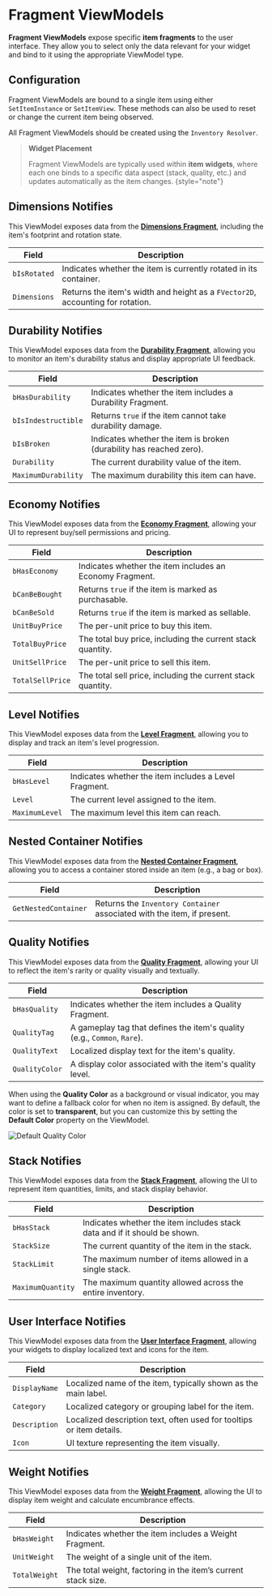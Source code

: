 # Fragment ViewModels
<primary-label ref="inventory"/>

**Fragment ViewModels** expose specific **item fragments** to the user interface. They allow you to select only the data 
relevant for your widget and bind to it using the appropriate ViewModel type.

## Configuration

Fragment ViewModels are bound to a single item using either `SetItemInstance` or `SetItemView`. These methods can also 
be used to reset or change the current item being observed.

All Fragment ViewModels should be created using the `Inventory Resolver`.

> **Widget Placement**
> 
> Fragment ViewModels are typically used within **item widgets**, where each one binds to a specific data aspect (stack, 
> quality, etc.) and updates automatically as the item changes.
{style="note"}

## Dimensions Notifies

This ViewModel exposes data from the [**Dimensions Fragment**](inv_fragment_dimensions.md), including the item's 
footprint and rotation state.

| Field        | Description                                                                    |
|--------------|--------------------------------------------------------------------------------|
| `bIsRotated` | Indicates whether the item is currently rotated in its container.              |
| `Dimensions` | Returns the item's width and height as a `FVector2D`, accounting for rotation. |

## Durability Notifies

This ViewModel exposes data from the [**Durability Fragment**](inv_fragment_durability.md), allowing you to monitor an 
item's durability status and display appropriate UI feedback.

| Field               | Description                                                         |
|---------------------|---------------------------------------------------------------------|
| `bHasDurability`    | Indicates whether the item includes a Durability Fragment.          |
| `bIsIndestructible` | Returns `true` if the item cannot take durability damage.           |
| `bIsBroken`         | Indicates whether the item is broken (durability has reached zero). |
| `Durability`        | The current durability value of the item.                           |
| `MaximumDurability` | The maximum durability this item can have.                          |

## Economy Notifies

This ViewModel exposes data from the [**Economy Fragment**](inv_fragment_economy.md), allowing your UI to represent 
buy/sell permissions and pricing.

| Field            | Description                                                 |
|------------------|-------------------------------------------------------------|
| `bHasEconomy`    | Indicates whether the item includes an Economy Fragment.    |
| `bCanBeBought`   | Returns `true` if the item is marked as purchasable.        |
| `bCanBeSold`     | Returns `true` if the item is marked as sellable.           |
| `UnitBuyPrice`   | The per-unit price to buy this item.                        |
| `TotalBuyPrice`  | The total buy price, including the current stack quantity.  |
| `UnitSellPrice`  | The per-unit price to sell this item.                       |
| `TotalSellPrice` | The total sell price, including the current stack quantity. |

## Level Notifies

This ViewModel exposes data from the [**Level Fragment**](inv_fragment_level.md), allowing you to display and track an 
item's level progression.

| Field          | Description                                           |
|----------------|-------------------------------------------------------|
| `bHasLevel`    | Indicates whether the item includes a Level Fragment. |
| `Level`        | The current level assigned to the item.               |
| `MaximumLevel` | The maximum level this item can reach.                |

## Nested Container Notifies

This ViewModel exposes data from the [**Nested Container Fragment**](inv_fragment_nested_container.md), allowing you to 
access a container stored inside an item (e.g., a bag or box).

| Field                | Description                                                             |
|----------------------|-------------------------------------------------------------------------|
| `GetNestedContainer` | Returns the `Inventory Container` associated with the item, if present. |

## Quality Notifies

This ViewModel exposes data from the [**Quality Fragment**](inv_fragment_quality.md), allowing your UI to reflect the 
item's rarity or quality visually and textually.

| Field          | Description                                                              |
|----------------|--------------------------------------------------------------------------|
| `bHasQuality`  | Indicates whether the item includes a Quality Fragment.                  |
| `QualityTag`   | A gameplay tag that defines the item's quality (e.g., `Common`, `Rare`). |
| `QualityText`  | Localized display text for the item's quality.                           |
| `QualityColor` | A display color associated with the item's quality level.                |

When using the **Quality Color** as a background or visual indicator, you may want to define a fallback color for when 
no item is assigned. By default, the color is set to **transparent**, but you can customize this by setting the **Default 
Color** property on the ViewModel.

<img src="inv_ui_mvvm_fragment_quality_default_color.png" alt="Default Quality Color"/>

## Stack Notifies

This ViewModel exposes data from the [**Stack Fragment**](inv_fragment_stack.md), allowing the UI to represent item 
quantities, limits, and stack display behavior.

| Field             | Description                                                               |
|-------------------|---------------------------------------------------------------------------|
| `bHasStack`       | Indicates whether the item includes stack data and if it should be shown. |
| `StackSize`       | The current quantity of the item in the stack.                            |
| `StackLimit`      | The maximum number of items allowed in a single stack.                    |
| `MaximumQuantity` | The maximum quantity allowed across the entire inventory.                 |

## User Interface Notifies

This ViewModel exposes data from the [**User Interface Fragment**](inv_fragment_user_interface.md), allowing your 
widgets to display localized text and icons for the item.

| Field         | Description                                                           |
|---------------|-----------------------------------------------------------------------|
| `DisplayName` | Localized name of the item, typically shown as the main label.        |
| `Category`    | Localized category or grouping label for the item.                    |
| `Description` | Localized description text, often used for tooltips or item details.  |
| `Icon`        | UI texture representing the item visually.                            |

## Weight Notifies

This ViewModel exposes data from the [**Weight Fragment**](inv_fragment_weight.md), allowing the UI to display item 
weight and calculate encumbrance effects.

| Field         | Description                                                   |
|---------------|---------------------------------------------------------------|
| `bHasWeight`  | Indicates whether the item includes a Weight Fragment.        |
| `UnitWeight`  | The weight of a single unit of the item.                      |
| `TotalWeight` | The total weight, factoring in the item’s current stack size. |
